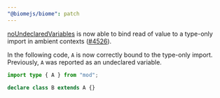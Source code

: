 ```yaml
---
"@biomejs/biome": patch
---
```

[noUndeclaredVariables](https://biomejs.dev/linter/rules/no-undeclared-variables/) is now able to bind read of value to a type-only import in ambient contexts ([#4526](https://github.com/biomejs/biome/issues/4526)).

In the following code, `A` is now correctly bound to the type-only import.
Previously, `A` was reported as an undeclared variable.

```ts
import type { A } from "mod";

declare class B extends A {}
```

